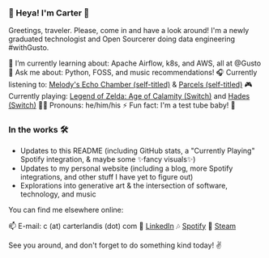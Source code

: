### 🌊 Heya! I'm Carter 🚀

Greetings, traveler. Please, come in and have a look around! I'm a newly graduated technologist and Open Sourcerer doing data engineering #withGusto.

🌱 I’m currently learning about: Apache Airflow, k8s, and AWS, all at @Gusto
💬 Ask me about: Python, FOSS, and music recommendations!
🎧 Currently listening to: [Melody's Echo Chamber (self-titled)](https://open.spotify.com/album/2FKVlcqyS9nzKEHrOzbuwb?si=nV246EYaQAW6Qsc3qRsXhg) & [Parcels (self-titled)](https://open.spotify.com/album/6tNAnVG8xrmMbINuWutrNy?si=wVN1bN5WSDGweyMJXyln1A)
🎮 Currently playing: [Legend of Zelda: Age of Calamity (Switch)](https://www.zelda.com/hyrule-warriors/) and [Hades (Switch)](https://www.supergiantgames.com/games/hades/)
👨‍💻 Pronouns: he/him/his
⚡️ Fun fact: I'm a test tube baby! 🧪

### In the works 🛠

- Updates to this README (including GitHub stats, a "Currently Playing" Spotify integration, & maybe some ✨fancy visuals✨)
- Updates to my personal website (including a blog, more Spotify integrations, and other stuff I have yet to figure out)
- Explorations into generative art & the intersection of software, technology, and music

You can find me elsewhere online:

📫 E-mail: c (at) carterlandis (dot) com
🔗 [LinkedIn](https://linkedin.com/in/ccarterlandis)
🎶 [Spotify](https://open.spotify.com/user/c.landis?si=-EeWnQXTTRy28bZgIBCqVA)
👾 [Steam](https://steamcommunity.com/profiles/76561198070756921)

See you around, and don't forget to do something kind today! ✌️